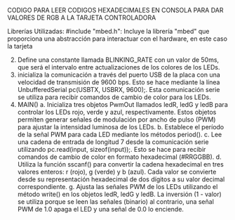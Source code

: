 CODIGO PARA LEER CODIGOS HEXADECIMALES EN CONSOLA PARA DAR VALORES DE RGB A LA TARJETA CONTROLADORA 

Librerías Utilizadas: #include "mbed.h": Incluye la librería "mbed" que proporciona una abstracción para interactuar con el hardware, en este caso la tarjeta

2. Define una constante llamada BLINKING_RATE con un valor de 50ms, que será el intervalo entre actualizaciones de los colores de los LEDs.
3. inicializa la comunicación a través del puerto USB de la placa con una velocidad de transmisión de 9600 bps. Esto se hace mediante la línea UnbufferedSerial pc(USBTX, USBRX, 9600);. Esta comunicación serie se utiliza para recibir comandos de cambio de color para los LEDs.
4. MAIN()
  a. Inicializa tres objetos PwmOut llamados ledR, ledG y ledB para controlar los LEDs rojo, verde y azul, respectivamente. Estos objetos permiten generar señales de modulación por ancho de pulso (PWM) para ajustar la    intensidad luminosa de los LEDs.
   b. Establece el período de la señal PWM para cada LED mediante los métodos period().
   c. Lee una cadena de entrada de longitud 7 desde la comunicación serie utilizando pc.read(input, sizeof(input));. Esto se hace para recibir comandos de cambio de color en formato hexadecimal (#RRGGBB).
   d. Utiliza la función sscanf() para convertir la cadena hexadecimal en tres valores enteros: r (rojo), g (verde) y b (azul). Cada valor se convierte desde su representación hexadecimal de dos dígitos a su valor decimal      correspondiente. 
   g. Ajusta las señales PWM de los LEDs utilizando el método write() en los objetos ledR, ledG y ledB. La inversión (1 - valor) se utiliza porque se leen las señales (binario) al contrario, una señal PWM de 1.0 apaga el LED y una señal de 0.0 lo enciende.
